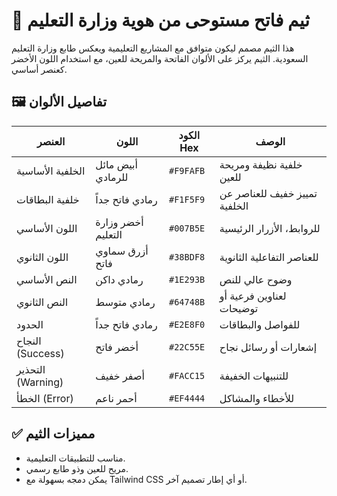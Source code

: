 
# 🎨 ثيم فاتح مستوحى من هوية وزارة التعليم

هذا الثيم مصمم ليكون متوافق مع المشاريع التعليمية ويعكس طابع وزارة التعليم السعودية. الثيم يركز على الألوان الفاتحة والمريحة للعين، مع استخدام اللون الأخضر كعنصر أساسي.

## 🖼️ تفاصيل الألوان

| العنصر                  | اللون             | الكود Hex        | الوصف |
|------------------------|------------------|------------------|-------|
| الخلفية الأساسية       | أبيض مائل للرمادي | `#F9FAFB`         | خلفية نظيفة ومريحة للعين |
| خلفية البطاقات         | رمادي فاتح جداً     | `#F1F5F9`         | تمييز خفيف للعناصر عن الخلفية |
| اللون الأساسي          | أخضر وزارة التعليم | `#007B5E`         | للروابط، الأزرار الرئيسية |
| اللون الثانوي          | أزرق سماوي فاتح     | `#38BDF8`         | للعناصر التفاعلية الثانوية |
| النص الأساسي           | رمادي داكن          | `#1E293B`         | وضوح عالي للنص |
| النص الثانوي           | رمادي متوسط         | `#64748B`         | لعناوين فرعية أو توضيحات |
| الحدود                 | رمادي فاتح جداً     | `#E2E8F0`         | للفواصل والبطاقات |
| النجاح (Success)       | أخضر فاتح           | `#22C55E`         | إشعارات أو رسائل نجاح |
| التحذير (Warning)      | أصفر خفيف           | `#FACC15`         | للتنبيهات الخفيفة |
| الخطأ (Error)          | أحمر ناعم           | `#EF4444`         | للأخطاء والمشاكل |

## ✅ مميزات الثيم
- مناسب للتطبيقات التعليمية.
- مريح للعين وذو طابع رسمي.
- يمكن دمجه بسهولة مع Tailwind CSS أو أي إطار تصميم آخر.
